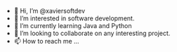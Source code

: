 - 👋 Hi, I’m @xaviersoftdev
- 👀 I’m interested in software development.
- 🌱 I’m currently learning Java and Python
- 💞️ I’m looking to collaborate on any interesting project.
- 📫 How to reach me ...

<!---
xaviersoftdev/xaviersoftdev is a ✨ special ✨ repository because its `README.md` (this file) appears on your GitHub profile.
You can click the Preview link to take a look at your changes.
--->
